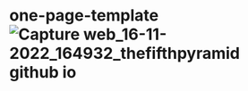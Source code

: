 # one-page-template![Capture web_16-11-2022_164932_thefifthpyramid github io](https://user-images.githubusercontent.com/90498563/202232427-e824e1f5-99f5-406f-b478-7218189e6a94.jpeg)
